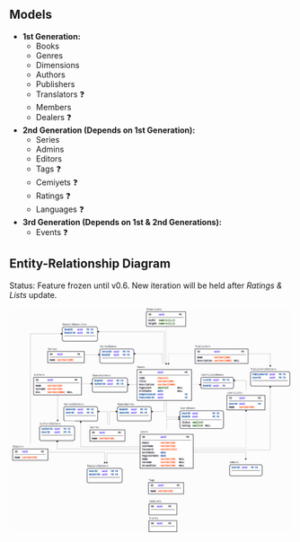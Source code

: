 ## Models

- **1st Generation:**
    - Books
    - Genres
    - Dimensions
    - Authors
    - Publishers
    - Translators ❓
    - Members
    - Dealers ❓
- **2nd Generation (Depends on 1st Generation):**
    - Series
    - Admins
    - Editors
    - Tags ❓
    - Cemiyets ❓
    - Ratings ❓
    - Languages ❓
- **3rd Generation (Depends on 1st & 2nd Generations):**
    - Events ❓

## Entity-Relationship Diagram

Status: Feature frozen until v0.6. New iteration will be held after *Ratings & Lists* update.

![Entity-Relationship Diagram v0.5](img/ERD.png "Entity-Relationship Diagram v0.5")
